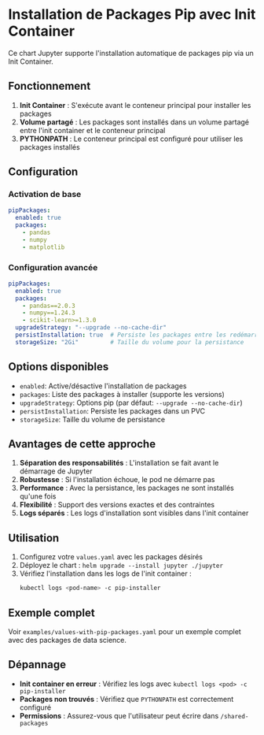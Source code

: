 # Installation de Packages Pip avec Init Container

Ce chart Jupyter supporte l'installation automatique de packages pip via un Init Container.

## Fonctionnement

1. **Init Container** : S'exécute avant le conteneur principal pour installer les packages
2. **Volume partagé** : Les packages sont installés dans un volume partagé entre l'init container et le conteneur principal
3. **PYTHONPATH** : Le conteneur principal est configuré pour utiliser les packages installés

## Configuration

### Activation de base

```yaml
pipPackages:
  enabled: true
  packages:
    - pandas
    - numpy
    - matplotlib
```

### Configuration avancée

```yaml
pipPackages:
  enabled: true
  packages:
    - pandas==2.0.3
    - numpy==1.24.3
    - scikit-learn>=1.3.0
  upgradeStrategy: "--upgrade --no-cache-dir"
  persistInstallation: true  # Persiste les packages entre les redémarrages
  storageSize: "2Gi"         # Taille du volume pour la persistance
```

## Options disponibles

- `enabled`: Active/désactive l'installation de packages
- `packages`: Liste des packages à installer (supporte les versions)
- `upgradeStrategy`: Options pip (par défaut: `--upgrade --no-cache-dir`)
- `persistInstallation`: Persiste les packages dans un PVC
- `storageSize`: Taille du volume de persistance

## Avantages de cette approche

1. **Séparation des responsabilités** : L'installation se fait avant le démarrage de Jupyter
2. **Robustesse** : Si l'installation échoue, le pod ne démarre pas
3. **Performance** : Avec la persistance, les packages ne sont installés qu'une fois
4. **Flexibilité** : Support des versions exactes et des contraintes
5. **Logs séparés** : Les logs d'installation sont visibles dans l'init container

## Utilisation

1. Configurez votre `values.yaml` avec les packages désirés
2. Déployez le chart : `helm upgrade --install jupyter ./jupyter`
3. Vérifiez l'installation dans les logs de l'init container :
   ```bash
   kubectl logs <pod-name> -c pip-installer
   ```

## Exemple complet

Voir `examples/values-with-pip-packages.yaml` pour un exemple complet avec des packages de data science.

## Dépannage

- **Init container en erreur** : Vérifiez les logs avec `kubectl logs <pod> -c pip-installer`
- **Packages non trouvés** : Vérifiez que `PYTHONPATH` est correctement configuré
- **Permissions** : Assurez-vous que l'utilisateur peut écrire dans `/shared-packages`